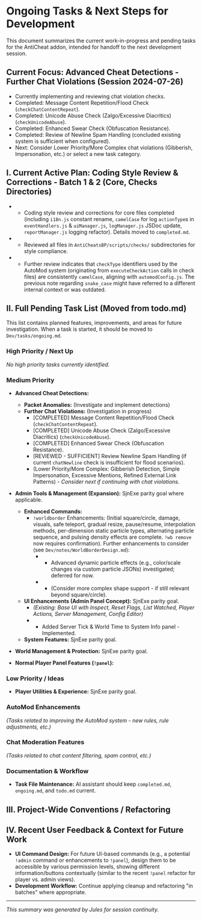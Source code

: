# Ongoing Tasks & Next Steps for Development

This document summarizes the current work-in-progress and pending tasks for the AntiCheat addon, intended for handoff to the next development session.

## Current Focus: Advanced Cheat Detections - Further Chat Violations (Session 2024-07-26)
*   Currently implementing and reviewing chat violation checks.
*   Completed: Message Content Repetition/Flood Check (`checkChatContentRepeat`).
*   Completed: Unicode Abuse Check (Zalgo/Excessive Diacritics) (`checkUnicodeAbuse`).
*   Completed: Enhanced Swear Check (Obfuscation Resistance).
*   Completed: Review of Newline Spam Handling (concluded existing system is sufficient when configured).
*   Next: Consider Lower Priority/More Complex chat violations (Gibberish, Impersonation, etc.) or select a new task category.

## I. Current Active Plan: Coding Style Review & Corrections - Batch 1 & 2 (Core, Checks Directories)

*   - Coding style review and corrections for core files completed (including `i18n.js` constant rename, `camelCase` for log `actionType`s in `eventHandlers.js` & `uiManager.js`, `logManager.js` JSDoc update, `reportManager.js` logging refactor). Details moved to `completed.md`.
*   - Reviewed all files in `AntiCheatsBP/scripts/checks/` subdirectories for style compliance.
*   - Further review indicates that `checkType` identifiers used by the AutoMod system (originating from `executeCheckAction` calls in check files) are consistently `camelCase`, aligning with `automodConfig.js`. The previous note regarding `snake_case` might have referred to a different internal context or was outdated.

## II. Full Pending Task List (Moved from todo.md)

This list contains planned features, improvements, and areas for future investigation. When a task is started, it should be moved to `Dev/tasks/ongoing.md`.

### High Priority / Next Up
*No high priority tasks currently identified.*

### Medium Priority

*   **Advanced Cheat Detections:**
    *   **Packet Anomalies:** (Investigate and implement detections)
    *   **Further Chat Violations:** (Investigation in progress)
        *   [COMPLETED] Message Content Repetition/Flood Check (`checkChatContentRepeat`).
        *   [COMPLETED] Unicode Abuse Check (Zalgo/Excessive Diacritics) (`checkUnicodeAbuse`).
        *   [COMPLETED] Enhanced Swear Check (Obfuscation Resistance).
        *   [REVIEWED - SUFFICIENT] Review Newline Spam Handling (if current `chatNewline` check is insufficient for flood scenarios).
        *   (Lower Priority/More Complex: Gibberish Detection, Simple Impersonation, Excessive Mentions, Refined External Link Patterns) - *Consider next if continuing with chat violations.*

*   **Admin Tools & Management (Expansion):** SjnExe parity goal where applicable.
    *   **Enhanced Commands:**
        *   `!worldborder` Enhancements: (Initial square/circle, damage, visuals, safe teleport, gradual resize, pause/resume, interpolation methods, per-dimension static particle types, alternating particle sequence, and pulsing density effects are complete. `!wb remove` now requires confirmation). Further enhancements to consider (see `Dev/notes/WorldBorderDesign.md`):
            *   - Advanced dynamic particle effects (e.g., color/scale changes via custom particle JSONs) investigated; deferred for now.
            *   - (Consider more complex shape support - if still relevant beyond square/circle).
    *   **UI Enhancements (Admin Panel Concept):** SjnExe parity goal.
        *   *(Existing: Base UI with Inspect, Reset Flags, List Watched, Player Actions, Server Management, Config Editor)*
        *   - Added Server Tick & World Time to System Info panel - Implemented.
    *   **System Features:** SjnExe parity goal.

*   **World Management & Protection:** SjnExe parity goal.

*   **Normal Player Panel Features (`!panel`):**

### Low Priority / Ideas

*   **Player Utilities & Experience:** SjnExe parity goal.

### AutoMod Enhancements
*(Tasks related to improving the AutoMod system - new rules, rule adjustments, etc.)*

### Chat Moderation Features
*(Tasks related to chat content filtering, spam control, etc.)*

### Documentation & Workflow
*   **Task File Maintenance:** AI assistant should keep `completed.md`, `ongoing.md`, and `todo.md` current.

## III. Project-Wide Conventions / Refactoring

## IV. Recent User Feedback & Context for Future Work

*   **UI Command Design:** For future UI-based commands (e.g., a potential `!admin` command or enhancements to `!panel`), design them to be accessible by various permission levels, showing different information/buttons contextually (similar to the recent `!panel` refactor for player vs. admin views).
*   **Development Workflow:** Continue applying cleanup and refactoring "in batches" where appropriate.

---
*This summary was generated by Jules for session continuity.*
